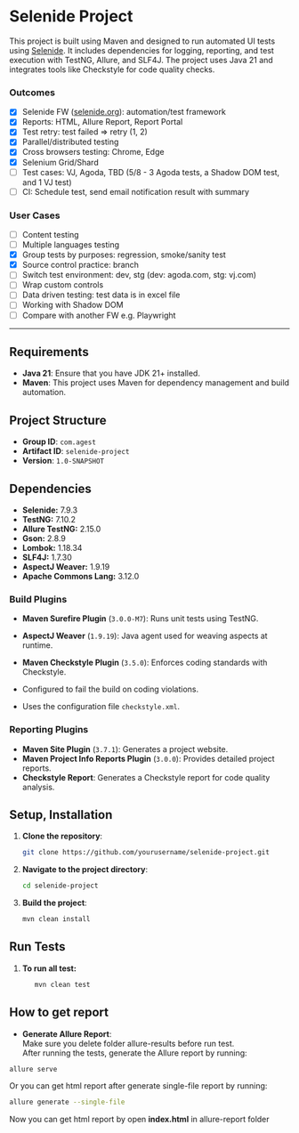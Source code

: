 # Selenide Project

This project is built using Maven and designed to run automated UI tests using [Selenide](https://selenide.org/). It
includes dependencies for logging, reporting, and test execution with TestNG, Allure, and SLF4J. The project uses Java
21 and integrates tools like Checkstyle for code quality checks.

### Outcomes

- [x] Selenide FW ([selenide.org](https://selenide.org/)): automation/test framework
- [x] Reports: HTML, Allure Report, Report Portal
- [x] Test retry: test failed ⇒ retry (1, 2)
- [x] Parallel/distributed testing
- [x] Cross browsers testing: Chrome, Edge
- [x] Selenium Grid/Shard
- [ ] Test cases: VJ, Agoda, TBD (5/8 - 3 Agoda tests, a Shadow DOM test, and 1 VJ test)
- [ ] CI: Schedule test, send email notification result with summary

### User Cases

- [ ] Content testing
- [ ] Multiple languages testing
- [x] Group tests by purposes: regression, smoke/sanity test
- [x] Source control practice: branch
- [ ] Switch test environment: dev, stg (dev: agoda.com, stg: vj.com)
- [ ] Wrap custom controls
- [ ] Data driven testing: test data is in excel file
- [ ] Working with Shadow DOM
- [ ] Compare with another FW e.g. Playwright

---

## Requirements

- **Java 21**: Ensure that you have JDK 21+ installed.
- **Maven**: This project uses Maven for dependency management and build automation.

## Project Structure

- **Group ID**: `com.agest`
- **Artifact ID**: `selenide-project`
- **Version**: `1.0-SNAPSHOT`

## Dependencies

- **Selenide:** 7.9.3
- **TestNG:** 7.10.2
- **Allure TestNG:** 2.15.0
- **Gson:** 2.8.9
- **Lombok:** 1.18.34
- **SLF4J:** 1.7.30
- **AspectJ Weaver:** 1.9.19
- **Apache Commons Lang:** 3.12.0

### Build Plugins

- **Maven Surefire Plugin** (`3.0.0-M7`): Runs unit tests using TestNG.
- **AspectJ Weaver** (`1.9.19`): Java agent used for weaving aspects at runtime.

- **Maven Checkstyle Plugin** (`3.5.0`): Enforces coding standards with Checkstyle.
- Configured to fail the build on coding violations.
- Uses the configuration file `checkstyle.xml`.

### Reporting Plugins

- **Maven Site Plugin** (`3.7.1`): Generates a project website.
- **Maven Project Info Reports Plugin** (`3.0.0`): Provides detailed project reports.
- **Checkstyle Report**: Generates a Checkstyle report for code quality analysis.

## Setup, Installation

1. **Clone the repository**:
    ```bash
    git clone https://github.com/yourusername/selenide-project.git
    ```

2. **Navigate to the project directory**:
    ```bash
    cd selenide-project
    ```

3. **Build the project**:
    ```bash
    mvn clean install
    ```

## Run Tests

1. **To run all test:**
   ```bash
      mvn clean test
   ```

## How to get report

- **Generate Allure Report**:
  <br>
  Make sure you delete folder allure-results before run test.
  <br>
  After running the tests, generate the Allure report by running:

```bash
allure serve
```

Or you can get html report after generate single-file report by running:

```bash
allure generate --single-file
```

Now you can get html report by open <b>index.html</b> in allure-report folder
